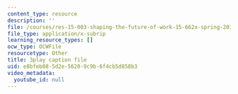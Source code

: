 ```yaml
---
content_type: resource
description: ''
file: /courses/res-15-003-shaping-the-future-of-work-15-662x-spring-2016/e8bfeb085d2e56209c9b6f4cb5d858b3_yBvKhgnYLM4.vtt
file_type: application/x-subrip
learning_resource_types: []
ocw_type: OCWFile
resourcetype: Other
title: 3play caption file
uid: e8bfeb08-5d2e-5620-9c9b-6f4cb5d858b3
video_metadata:
  youtube_id: null
---
```

